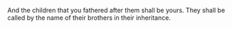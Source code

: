 And the children that you fathered after them shall be yours. They shall be called by the name of their brothers in their inheritance.
